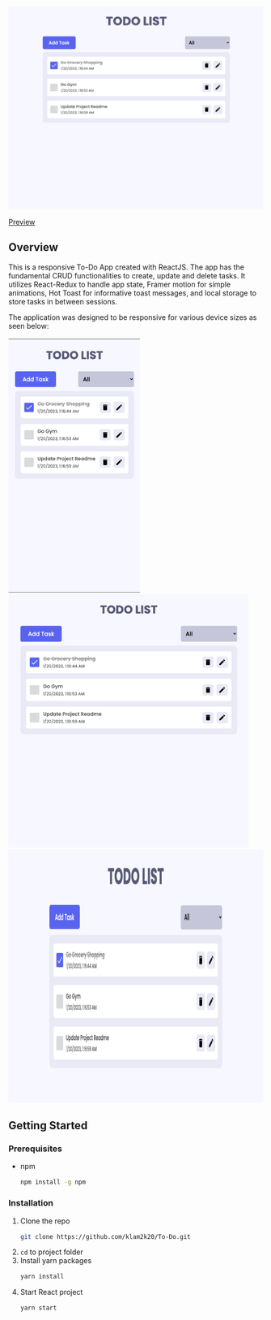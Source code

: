 <p align="center">
    <img src="imgs/banner.png">
</p>

[Preview](https://klam2k20.github.io/To-Do/)

## Overview

This is a responsive To-Do App created with ReactJS. The app has the fundamental CRUD functionalities to create, update and delete tasks.
It utilizes React-Redux to handle app state, Framer motion for simple animations, Hot Toast for informative toast messages, and local
storage to store tasks in between sessions.

The application was designed to be responsive for various device sizes as seen below: <br> <br>
<img src="imgs/ToDo-sm.png" height=500> &nbsp; &nbsp; &nbsp; &nbsp; &nbsp; &nbsp; &nbsp;
<img src="imgs/ToDo-md.png" height=500>
<img src="imgs/ToDo-lg.png" height=500 width=800>

## Getting Started

### Prerequisites

- npm
  ```sh
  npm install -g npm
  ```

### Installation

1. Clone the repo
   ```sh
   git clone https://github.com/klam2k20/To-Do.git
   ```
2. `cd` to project folder
3. Install yarn packages
   ```sh
   yarn install
   ```
4. Start React project
   ```sh
   yarn start
   ```
